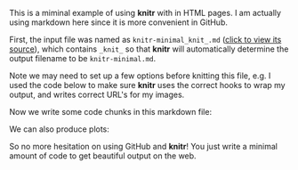 <!--roptions dev=png,fig.width=5,fig.height=5 -->
This is a miminal example of using **knitr** with in HTML pages. I am actually using markdown here since it is more convenient in GitHub.

First, the input file was named as `knitr-minimal_knit_.md` ([click to view its source](https://github.com/mnel/R_code/tree/master/examples/knitr-minimal_knit_.md)), which contains `_knit_` so that **knitr** will automatically determine the output filename to be `knitr-minimal.md`. 

Note we may need to set up a few options before knitting this file, e.g. I used the code below to make sure **knitr** uses the correct hooks to wrap my output, and writes correct URL's for my images.

<!--begin.rcode eval=FALSE
opts_knit$set(out.format='gfm', base.url='https://github.com/yihui/knitr/raw/master/inst/examples/')
end.rcode-->

Now we write some code chunks in this markdown file:

<!--begin.rcode
## a simple calculator
1+1
## boring random numbers
set.seed(123)
rnorm(5)
end.rcode-->

We can also produce plots:

<!--begin.rcode md-cars-scatter,message=FALSE
library(ggplot2)
qplot(hp, mpg, data=mtcars)+geom_smooth()
end.rcode-->

So no more hesitation on using GitHub and **knitr**! You just write a minimal amount of code to get beautiful output on the web.